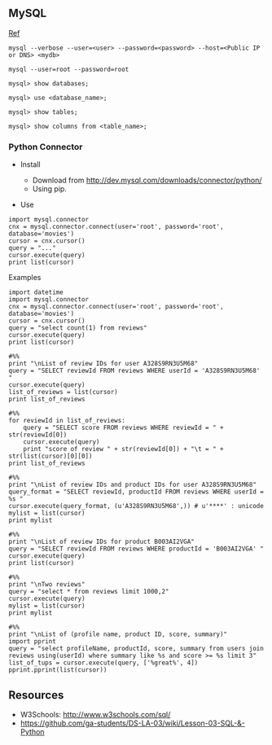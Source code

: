 ## MySQL

[Ref](https://github.com/adparker/GADSLA_1403/wiki/Lesson-03-MySQL-5-Tutorial-01)

```
mysql --verbose --user=<user> --password=<password> --host=<Public IP or DNS> <mydb>
```

```
mysql --user=root --password=root
```

```
mysql> show databases;
```

```
mysql> use <database_name>;
```

```
mysql> show tables;
```

```
mysql> show columns from <table_name>;
```

### Python Connector

* Install
    * Download from http://dev.mysql.com/downloads/connector/python/
    * Using pip.

* Use
```
import mysql.connector
cnx = mysql.connector.connect(user='root', password='root', database='movies')
cursor = cnx.cursor()
query = "..."
cursor.execute(query)
print list(cursor)
```

Examples
```
import datetime
import mysql.connector
cnx = mysql.connector.connect(user='root', password='root', database='movies')
cursor = cnx.cursor()
query = "select count(1) from reviews"
cursor.execute(query)
print list(cursor)

#%%
print "\nList of review IDs for user A328S9RN3U5M68"
query = "SELECT reviewId FROM reviews WHERE userId = 'A328S9RN3U5M68' "
cursor.execute(query)
list_of_reviews = list(cursor)
print list_of_reviews

#%%
for reviewId in list_of_reviews:
    query = "SELECT score FROM reviews WHERE reviewId = " + str(reviewId[0])
    cursor.execute(query)
    print "score of review " + str(reviewId[0]) + "\t = " +  str(list(cursor)[0][0])
print list_of_reviews

#%%
print "\nList of review IDs and product IDs for user A328S9RN3U5M68"
query_format = "SELECT reviewId, productId FROM reviews WHERE userId = %s "
cursor.execute(query_format, (u'A328S9RN3U5M68',)) # u'****' : unicode
mylist = list(cursor)
print mylist

#%%
print "\nList of review IDs for product B003AI2VGA"
query = "SELECT reviewId FROM reviews WHERE productId = 'B003AI2VGA' "
cursor.execute(query)
print list(cursor)

#%%
print "\nTwo reviews"
query = "select * from reviews limit 1000,2"
cursor.execute(query)
mylist = list(cursor)
print mylist

#%%
print "\nList of (profile name, product ID, score, summary)"
import pprint
query = "select profileName, productId, score, summary from users join reviews using(userId) where summary like %s and score >= %s limit 3"
list_of_tups = cursor.execute(query, ['%great%', 4])
pprint.pprint(list(cursor))
```

## Resources
* W3Schools: http://www.w3schools.com/sql/
* https://github.com/ga-students/DS-LA-03/wiki/Lesson-03-SQL-&-Python
